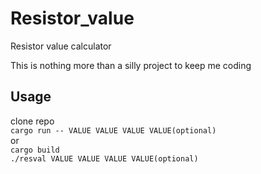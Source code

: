 # Resistor_value
Resistor value calculator

This is nothing more than a silly project to keep me coding

## Usage
clone repo  
`cargo run -- VALUE VALUE VALUE VALUE(optional)`  
or  
`cargo build`  
`./resval VALUE VALUE VALUE VALUE(optional)`
